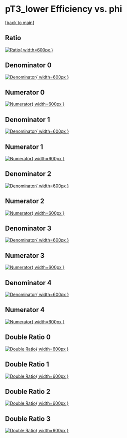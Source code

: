 # pT3_lower Efficiency vs. phi

[[back to main](./)]



## Ratio

[![Ratio](../mtv/var/pT3_lower_loweta_211_0_eff_phi.png){ width=600px }](../mtv/var/pT3_lower_loweta_211_0_eff_phi.pdf)

## Denominator 0

[![Denominator](../mtv/den/pT3_lower_loweta_211_0_eff_phi_den0.png){ width=600px }](../mtv/den/pT3_lower_loweta_211_0_eff_phi_den0.pdf)

## Numerator 0

[![Numerator](../mtv/num/pT3_lower_loweta_211_0_eff_phi_num0.png){ width=600px }](../mtv/num/pT3_lower_loweta_211_0_eff_phi_num0.pdf)

## Denominator 1

[![Denominator](../mtv/den/pT3_lower_loweta_211_0_eff_phi_den1.png){ width=600px }](../mtv/den/pT3_lower_loweta_211_0_eff_phi_den1.pdf)

## Numerator 1

[![Numerator](../mtv/num/pT3_lower_loweta_211_0_eff_phi_num1.png){ width=600px }](../mtv/num/pT3_lower_loweta_211_0_eff_phi_num1.pdf)

## Denominator 2

[![Denominator](../mtv/den/pT3_lower_loweta_211_0_eff_phi_den2.png){ width=600px }](../mtv/den/pT3_lower_loweta_211_0_eff_phi_den2.pdf)

## Numerator 2

[![Numerator](../mtv/num/pT3_lower_loweta_211_0_eff_phi_num2.png){ width=600px }](../mtv/num/pT3_lower_loweta_211_0_eff_phi_num2.pdf)

## Denominator 3

[![Denominator](../mtv/den/pT3_lower_loweta_211_0_eff_phi_den3.png){ width=600px }](../mtv/den/pT3_lower_loweta_211_0_eff_phi_den3.pdf)

## Numerator 3

[![Numerator](../mtv/num/pT3_lower_loweta_211_0_eff_phi_num3.png){ width=600px }](../mtv/num/pT3_lower_loweta_211_0_eff_phi_num3.pdf)

## Denominator 4

[![Denominator](../mtv/den/pT3_lower_loweta_211_0_eff_phi_den4.png){ width=600px }](../mtv/den/pT3_lower_loweta_211_0_eff_phi_den4.pdf)

## Numerator 4

[![Numerator](../mtv/num/pT3_lower_loweta_211_0_eff_phi_num4.png){ width=600px }](../mtv/num/pT3_lower_loweta_211_0_eff_phi_num4.pdf)

## Double Ratio 0

[![Double Ratio](../mtv/ratio/pT3_lower_loweta_211_0_eff_phi_ratio0.png){ width=600px }](../mtv/ratio/pT3_lower_loweta_211_0_eff_phi_ratio0.pdf)

## Double Ratio 1

[![Double Ratio](../mtv/ratio/pT3_lower_loweta_211_0_eff_phi_ratio1.png){ width=600px }](../mtv/ratio/pT3_lower_loweta_211_0_eff_phi_ratio1.pdf)

## Double Ratio 2

[![Double Ratio](../mtv/ratio/pT3_lower_loweta_211_0_eff_phi_ratio2.png){ width=600px }](../mtv/ratio/pT3_lower_loweta_211_0_eff_phi_ratio2.pdf)

## Double Ratio 3

[![Double Ratio](../mtv/ratio/pT3_lower_loweta_211_0_eff_phi_ratio3.png){ width=600px }](../mtv/ratio/pT3_lower_loweta_211_0_eff_phi_ratio3.pdf)


